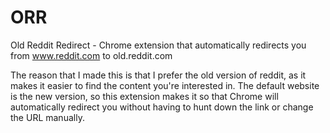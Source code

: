 # ORR
Old Reddit Redirect - Chrome extension that automatically redirects you from www.reddit.com to old.reddit.com

The reason that I made this is that I prefer the old version of reddit, as it makes it easier to find the content you're interested in. The default website is the new version, so this extension makes it so that Chrome will automatically redirect you without having to hunt down the link or change the URL manually.
